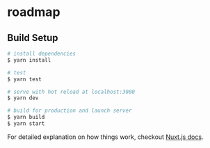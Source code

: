 # roadmap

## Build Setup

``` bash
# install dependencies
$ yarn install

# test
$ yarn test

# serve with hot reload at localhost:3000
$ yarn dev

# build for production and launch server
$ yarn build
$ yarn start
```

For detailed explanation on how things work, checkout [Nuxt.js docs](https://nuxtjs.org).
